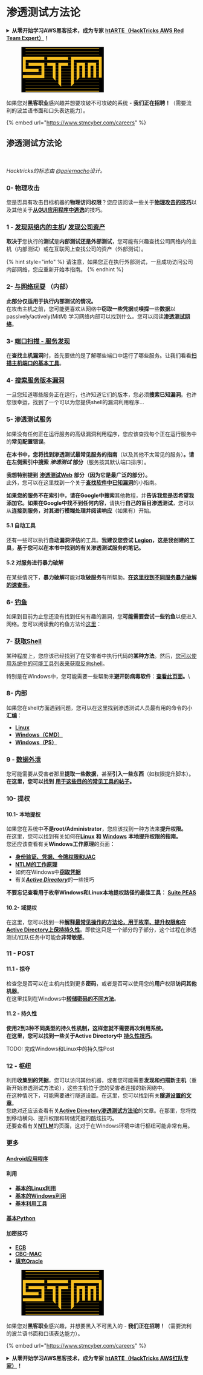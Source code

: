 # 渗透测试方法论

<details>

<summary><strong>从零开始学习AWS黑客技术，成为专家</strong> <a href="https://training.hacktricks.xyz/courses/arte"><strong>htARTE（HackTricks AWS Red Team Expert）</strong></a><strong>！</strong></summary>

支持HackTricks的其他方式：

* 如果您想看到您的**公司在HackTricks中做广告**或**下载PDF版本的HackTricks**，请查看[**订阅计划**](https://github.com/sponsors/carlospolop)!
* 获取[**官方PEASS & HackTricks周边产品**](https://peass.creator-spring.com)
* 探索[**PEASS家族**](https://opensea.io/collection/the-peass-family)，我们的独家[**NFTs**](https://opensea.io/collection/the-peass-family)
* **加入** 💬 [**Discord群**](https://discord.gg/hRep4RUj7f) 或 [**电报群**](https://t.me/peass) 或 **关注**我们的**Twitter** 🐦 [**@hacktricks\_live**](https://twitter.com/hacktricks\_live)**。**
* **通过向** [**HackTricks**](https://github.com/carlospolop/hacktricks) **和** [**HackTricks Cloud**](https://github.com/carlospolop/hacktricks-cloud) **github仓库提交PR来分享您的黑客技巧。**

</details>

<figure><img src="../.gitbook/assets/image (1) (1) (1) (1) (1) (1) (1) (1) (1) (1) (1) (1) (1) (1) (1) (1) (1) (1) (1) (1) (1) (1).png" alt=""><figcaption></figcaption></figure>

如果您对**黑客职业**感兴趣并想要攻破不可攻破的系统 - **我们正在招聘！**（需要流利的波兰语书面和口头表达能力）。

{% embed url="https://www.stmcyber.com/careers" %}

## 渗透测试方法论

<figure><img src="../.gitbook/assets/HACKTRICKS-logo.svg" alt=""><figcaption></figcaption></figure>

_Hacktricks的标志由_ [_@ppiernacho_](https://www.instagram.com/ppieranacho/)_设计。_

### 0- 物理攻击

您是否具有攻击目标机器的**物理访问权限**？您应该阅读一些关于[**物理攻击的技巧**](../physical-attacks/physical-attacks.md)以及其他关于[**从GUI应用程序中逃逸**](../physical-attacks/escaping-from-gui-applications/)的技巧。

### 1 - [发现网络内的主机](pentesting-network/#discovering-hosts)/ [发现公司资产](external-recon-methodology/)

**取决于**您执行的**测试**是**内部测试还是外部测试**，您可能有兴趣查找公司网络内的主机（内部测试）或在互联网上查找公司的资产（外部测试）。

{% hint style="info" %}
请注意，如果您正在执行外部测试，一旦成功访问公司内部网络，您应重新开始本指南。
{% endhint %}

### **2-** [**与网络玩耍**](pentesting-network/) **（内部）**

**此部分仅适用于执行内部测试的情况。**\
在攻击主机之前，您可能更喜欢从网络中**窃取一些凭据**或**嗅探**一些**数据**以 passively/actively(MitM) 学习网络内部可以找到什么。您可以阅读[**渗透测试网络**](pentesting-network/#sniffing)。

### 3- [端口扫描 - 服务发现](pentesting-network/#scanning-hosts)

在**查找主机漏洞**时，首先要做的是了解哪些端口中运行了哪些服务。让我们看看[**扫描主机端口的基本工具**](pentesting-network/#scanning-hosts)。

### **4-** [搜索服务版本漏洞](search-exploits.md)

一旦您知道哪些服务正在运行，也许知道它们的版本，您必须**搜索已知漏洞**。也许您很幸运，找到了一个可以为您提供shell的漏洞利用程序...

### **5-** 渗透测试服务

如果没有任何正在运行服务的高级漏洞利用程序，您应该查找每个正在运行服务中的**常见配置错误**。

**在本书中，您将找到渗透测试最常见服务的指南**（以及其他不太常见的服务）**。请在左侧索引中搜索** _**渗透测试**_ **部分**（服务按其默认端口排序）。

**我想特别提到** [**渗透测试Web**](../network-services-pentesting/pentesting-web/) **部分（因为它是最广泛的部分）。**\
此外，您可以在这里找到一个关于[**查找软件中已知漏洞**](search-exploits.md)的小指南。

**如果您的服务不在索引中，请在Google中搜索**其他教程，并**告诉我您是否希望我添加它。**如果在Google中**找不到任何内容**，请执行**自己的盲目渗透测试**，您可以从**连接到服务，对其进行模糊处理并阅读响应**（如果有）开始。

#### 5.1 自动工具

还有一些可以执行**自动漏洞评估**的工具。**我建议您尝试** [**Legion**](https://github.com/carlospolop/legion)**，这是我创建的工具，基于您可以在本书中找到的有关渗透测试服务的笔记。**

#### **5.2 对服务进行暴力破解**

在某些情况下，**暴力破解**可能对**攻破服务**有所帮助。[**在这里找到不同服务暴力破解的速查表**](brute-force.md)**。**

### 6- [钓鱼](phishing-methodology/)

如果到目前为止您还没有找到任何有趣的漏洞，您**可能需要尝试一些钓鱼**以便进入网络。您可以阅读我的钓鱼方法论[这里](phishing-methodology/)：

### **7-** [**获取Shell**](shells/)

某种程度上，您应该已经找到了在受害者中执行代码的**某种方法**。然后，[您可以使用系统中的可能工具列表来获取反向shell](shells/)。

特别是在Windows中，您可能需要一些帮助来**避开防病毒软件**：[**查看此页面**](../windows-hardening/av-bypass.md)**。**\\

### 8- 内部

如果您在shell方面遇到问题，您可以在这里找到渗透测试人员最有用的命令的小**汇编**：

* [**Linux**](../linux-hardening/useful-linux-commands/)
* [**Windows（CMD）**](../windows-hardening/basic-cmd-for-pentesters.md)
* [**Windows（PS）**](../windows-hardening/basic-powershell-for-pentesters/)

### **9 -** [**数据外泄**](exfiltration.md)

您可能需要从受害者那里**提取一些数据**，甚至**引入一些东西**（如权限提升脚本）。**在这里，您可以找到** [**用于这些目的的常见工具的帖子**](exfiltration.md)**。**
### **10- 提权**

#### **10.1- 本地提权**

如果您在系统中**不是root/Administrator**，您应该找到一种方法来**提升权限。**\
在这里，您可以找到有关如何在[**Linux**](../linux-hardening/privilege-escalation/) **和** [**Windows**](../windows-hardening/windows-local-privilege-escalation/) **本地提升权限的指南。**\
您还应该查看有关**Windows工作原理**的页面：

* [**身份验证、凭据、令牌权限和UAC**](../windows-hardening/authentication-credentials-uac-and-efs.md)
* [**NTLM的工作原理**](../windows-hardening/ntlm/)
* 如何在Windows中[**窃取凭据**](broken-reference/)
* 有关[_**Active Directory**_](../windows-hardening/active-directory-methodology/)的一些技巧

**不要忘记查看用于枚举Windows和Linux本地提权路径的最佳工具：** [**Suite PEAS**](https://github.com/carlospolop/privilege-escalation-awesome-scripts-suite)

#### **10.2- 域提权**

在这里，您可以找到一种[**解释最常见操作的方法论，用于枚举、提升权限和在Active Directory上保持持久性**](../windows-hardening/active-directory-methodology/)。即使这只是一个部分的子部分，这个过程在渗透测试/红队任务中可能会**非常敏感**。

### 11 - POST

#### **11**.1 - 掠夺

检查您是否可以在主机内找到更多**密码**，或者是否可以使用您的**用户**权限**访问其他机器**。\
在这里找到在Windows中[**转储密码的不同方法**](broken-reference/)。

#### 11.2 - 持久性

**使用2到3种不同类型的持久性机制，这样您就不需要再次利用系统。**\
**在这里，您可以找到一些关于Active Directory中** [**持久性技巧**](../windows-hardening/active-directory-methodology/#persistence)**。**

TODO: 完成Windows和Linux中的持久性Post

### 12 - 枢纽

利用**收集到的凭据**，您可以访问其他机器，或者您可能需要**发现和扫描新主机**（重新开始渗透测试方法论），这些主机位于您的受害者连接的新网络中。\
在这种情况下，可能需要进行隧道设置。在这里，您可以找到有关[**隧道设置的文章**](tunneling-and-port-forwarding.md)。\
您绝对还应该查看有关[**Active Directory渗透测试方法论**](../windows-hardening/active-directory-methodology/)的文章。在那里，您将找到移动横向、提升权限和转储凭据的酷炫技巧。\
还要查看有关[**NTLM**](../windows-hardening/ntlm/)的页面，这对于在Windows环境中进行枢纽可能非常有用。

### 更多

#### [Android应用程序](../mobile-pentesting/android-app-pentesting/)

#### **利用**

* [**基本的Linux利用**](../exploiting/linux-exploiting-basic-esp/)
* [**基本的Windows利用**](../exploiting/windows-exploiting-basic-guide-oscp-lvl.md)
* [**基本利用工具**](../exploiting/tools/)

#### [**基本Python**](python/)

#### **加密技巧**

* [**ECB**](../cryptography/electronic-code-book-ecb.md)
* [**CBC-MAC**](../cryptography/cipher-block-chaining-cbc-mac-priv.md)
* [**填充Oracle**](../cryptography/padding-oracle-priv.md)

<figure><img src="../.gitbook/assets/image (1) (1) (1) (1) (1) (1) (1) (1) (1) (1) (1) (1) (1) (1) (1) (1) (1) (1) (1) (1) (1) (1).png" alt=""><figcaption></figcaption></figure>

如果您对**黑客职业**感兴趣，并想要黑入不可黑入的 - **我们正在招聘！**（需要流利的波兰语书面和口语表达能力）。

{% embed url="https://www.stmcyber.com/careers" %}

<details>

<summary><strong>从零开始学习AWS黑客技术，成为专家</strong> <a href="https://training.hacktricks.xyz/courses/arte"><strong>htARTE（HackTricks AWS红队专家）</strong></a><strong>！</strong></summary>

支持HackTricks的其他方式：

* 如果您想在HackTricks中看到您的**公司广告**或**下载PDF格式的HackTricks**，请查看[**订阅计划**](https://github.com/sponsors/carlospolop)!
* 获取[**官方PEASS & HackTricks周边产品**](https://peass.creator-spring.com)
* 发现[**PEASS家族**](https://opensea.io/collection/the-peass-family)，我们的独家[NFTs](https://opensea.io/collection/the-peass-family)收藏
* **加入** 💬 [**Discord群**](https://discord.gg/hRep4RUj7f) 或 [**电报群**](https://t.me/peass) 或在**Twitter** 🐦 [**@hacktricks\_live**](https://twitter.com/hacktricks\_live)**上关注**我们。
* 通过向[**HackTricks**](https://github.com/carlospolop/hacktricks)和[**HackTricks Cloud**](https://github.com/carlospolop/hacktricks-cloud) github仓库提交PR来分享您的黑客技巧。

</details>
